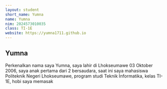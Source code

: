 ```yaml
---
layout: student
short_name: Yumna
name: Yumna
nim: 2024573010035
class: TI-1E
website: https://yumna1711.github.io
---
```

## Yumna
Perkenalkan nama saya Yumna, saya lahir di Lhokseumawe 03 Oktober 2006, saya anak pertama dari 2 bersaudara, saat ini saya mahasiswa Politeknik Negeri Lhokseumawe, program studi Teknik Informatika, kelas TI-1E, hobi saya memasak
